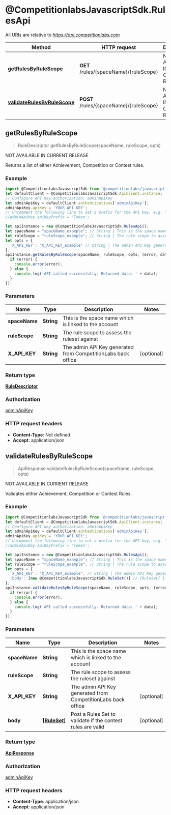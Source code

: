 # @CompetitionlabsJavascriptSdk.RulesApi

All URIs are relative to *https://api.competitionlabs.com*

Method | HTTP request | Description
------------- | ------------- | -------------
[**getRulesByRuleScope**](RulesApi.md#getRulesByRuleScope) | **GET** /rules/{spaceName}/{ruleScope} | NOT AVAILABLE IN CURRENT RELEASE
[**validateRulesByRuleScope**](RulesApi.md#validateRulesByRuleScope) | **POST** /rules/{spaceName}/{ruleScope} | NOT AVAILABLE IN CURRENT RELEASE



## getRulesByRuleScope

> RuleDescriptor getRulesByRuleScope(spaceName, ruleScope, opts)

NOT AVAILABLE IN CURRENT RELEASE

Returns a list of either Achievement, Competition or Contest rules.

### Example

```javascript
import @CompetitionlabsJavascriptSdk from '@competitionlabs/javascript-sdk';
let defaultClient = @CompetitionlabsJavascriptSdk.ApiClient.instance;
// Configure API key authorization: adminApiKey
let adminApiKey = defaultClient.authentications['adminApiKey'];
adminApiKey.apiKey = 'YOUR API KEY';
// Uncomment the following line to set a prefix for the API key, e.g. "Token" (defaults to null)
//adminApiKey.apiKeyPrefix = 'Token';

let apiInstance = new @CompetitionlabsJavascriptSdk.RulesApi();
let spaceName = "spaceName_example"; // String | This is the space name which is linked to the account
let ruleScope = "ruleScope_example"; // String | The rule scope to assess the ruleset against
let opts = {
  'X_API_KEY': "X_API_KEY_example" // String | The admin API Key generated from CompetitionLabs back office
};
apiInstance.getRulesByRuleScope(spaceName, ruleScope, opts, (error, data, response) => {
  if (error) {
    console.error(error);
  } else {
    console.log('API called successfully. Returned data: ' + data);
  }
});
```

### Parameters


Name | Type | Description  | Notes
------------- | ------------- | ------------- | -------------
 **spaceName** | **String**| This is the space name which is linked to the account | 
 **ruleScope** | **String**| The rule scope to assess the ruleset against | 
 **X_API_KEY** | **String**| The admin API Key generated from CompetitionLabs back office | [optional] 

### Return type

[**RuleDescriptor**](RuleDescriptor.md)

### Authorization

[adminApiKey](../README.md#adminApiKey)

### HTTP request headers

- **Content-Type**: Not defined
- **Accept**: application/json


## validateRulesByRuleScope

> ApiResponse validateRulesByRuleScope(spaceName, ruleScope, opts)

NOT AVAILABLE IN CURRENT RELEASE

Validates either Achievement, Competition or Contest Rules.

### Example

```javascript
import @CompetitionlabsJavascriptSdk from '@competitionlabs/javascript-sdk';
let defaultClient = @CompetitionlabsJavascriptSdk.ApiClient.instance;
// Configure API key authorization: adminApiKey
let adminApiKey = defaultClient.authentications['adminApiKey'];
adminApiKey.apiKey = 'YOUR API KEY';
// Uncomment the following line to set a prefix for the API key, e.g. "Token" (defaults to null)
//adminApiKey.apiKeyPrefix = 'Token';

let apiInstance = new @CompetitionlabsJavascriptSdk.RulesApi();
let spaceName = "spaceName_example"; // String | This is the space name which is linked to the account
let ruleScope = "ruleScope_example"; // String | The rule scope to assess the ruleset against
let opts = {
  'X_API_KEY': "X_API_KEY_example", // String | The admin API Key generated from CompetitionLabs back office
  'body': [new @CompetitionlabsJavascriptSdk.RuleSet()] // [RuleSet] | Post a Rules Set to validate if the contest rules are valid
};
apiInstance.validateRulesByRuleScope(spaceName, ruleScope, opts, (error, data, response) => {
  if (error) {
    console.error(error);
  } else {
    console.log('API called successfully. Returned data: ' + data);
  }
});
```

### Parameters


Name | Type | Description  | Notes
------------- | ------------- | ------------- | -------------
 **spaceName** | **String**| This is the space name which is linked to the account | 
 **ruleScope** | **String**| The rule scope to assess the ruleset against | 
 **X_API_KEY** | **String**| The admin API Key generated from CompetitionLabs back office | [optional] 
 **body** | [**[RuleSet]**](RuleSet.md)| Post a Rules Set to validate if the contest rules are valid | [optional] 

### Return type

[**ApiResponse**](ApiResponse.md)

### Authorization

[adminApiKey](../README.md#adminApiKey)

### HTTP request headers

- **Content-Type**: application/json
- **Accept**: application/json

